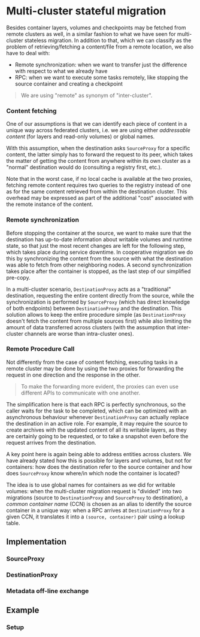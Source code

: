 # Multi-cluster stateful migration #

Besides container layers, volumes and checkpoints may be fetched from remote clusters as well, in a similar fashion to what we have seen for multi-cluster stateless migration.
In addition to that, which we can classify as the problem of retrieving/fetching a content/file from a remote location, we also have to deal with:
- Remote synchronization: when we want to transfer just the difference with respect to what we already have
- RPC: when we want to execute some tasks remotely, like stopping the source container and creating a checkpoint

> We are using "remote" as synonym of "inter-cluster".

### Content fetching ###

One of our assumptions is that we can identify each piece of content in a unique way across federated clusters, i.e. we are using either _addressable content_ (for layers and read-only volumes) or global names.

With this assumption, when the destination asks `SourceProxy` for a specific content, the latter simply has to forward the request to its peer, which takes the matter of getting the content from anywhere within its own cluster as a "normal" destination would do (consulting a registry first, etc.).

Note that in the worst case, if no local cache is available at the two proxies, fetching remote content requires two queries to the registry instead of one as for the same content retrieved from within the destination cluster. This overhead may be expressed as part of the additional "cost" associated with the remote instance of the content.

### Remote synchronization ###

Before stopping the container at the source, we want to make sure that the destination has up-to-date information about writable volumes and runtime state, so that just the most recent changes are left for the following step, which takes place during service downtime.
In cooperative migration we do this by synchronizing the content from the source with what the destination was able to fetch from other neighboring nodes.
A second synchronization takes place after the container is stopped, as the last step of our simplified pre-copy.

In a multi-cluster scenario, `DestinationProxy` acts as a "traditional" destination, requesting the entire content directly from the source, while the synchronization is performed by `SourceProxy` (which has direct knowledge of both endpoints) between `DestinationProxy` and the destination. This solution allows to keep the entire procedure simple (as `DestinationProxy` doesn't fetch the content from multiple sources first) while also limiting the amount of data transferred across clusters (with the assumption that inter-cluster channels are worse than intra-cluster ones).

### Remote Procedure Call ###

Not differently from the case of content fetching, executing tasks in a remote cluster may be done by using the two proxies for forwarding the request in one direction and the response in the other.

> To make the forwarding more evident, the proxies can even use different APIs to communicate with one another.

The simplification here is that each RPC is perfectly synchronous, so the caller waits for the task to be completed, which can be optimized with an asynchronous behaviour whenever `DestinationProxy` can actually replace the destination in an active role.
For example, it may require the source to create archives with the updated content of all its writable layers, as they are certainly going to be requested, or to take a snapshot even before the request arrives from the destination.

A key point here is again being able to address entities across clusters. We have already stated how this is possible for layers and volumes, but not for containers: how does the destination refer to the source container and how does `SourceProxy` know where/in which node the container is located?

The idea is to use global names for containers as we did for writable volumes: when the multi-cluster migration request is "divided" into two migrations (source to `DestinationProxy` and `SourceProxy` to destination), a _common container name_ (CCN) is chosen as an alias to identify the source container in a unique way: when a RPC arrives at `DestinationProxy` for a given CCN, it translates it into a `(source, container)` pair using a lookup table.

## Implementation ##

### SourceProxy ###

### DestinationProxy ###

### Metadata off-line exchange ###

## Example ##

### Setup ###
